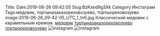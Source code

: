 Title:
Date:2019-06-26 09:42:05
Slug:BzKxed9g3Xk
Category:Инстаграм
Tags:медовик, тортыназаказореховозуево, тортыореховозуево
image:2019-06-26_09-42-05_UTC_1_tntl.jpg
Классический медовик с карамельным кремом.
[медовик]({tag}медовик) [тортыназаказореховозуево]({tag}тортыназаказореховозуево) [тортыореховозуево]({tag}тортыореховозуево)
![instagram]({attach}images/2019-06-26_09-42-05_UTC_1.jpg)
![instagram]({attach}images/2019-06-26_09-42-05_UTC_2.jpg)

